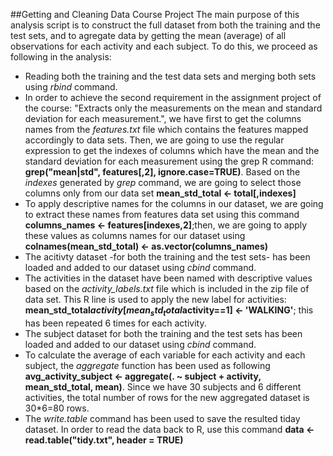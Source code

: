 ##Getting and Cleaning Data Course Project
The main purpose of this analysis script is to construct the full dataset from both the training and the test sets, and to agregate data by getting the mean (average) of all observations for each activity and each subject. To do this, we proceed as following in the analysis:
* Reading both the training and the test data sets and merging both sets using *rbind* command.
* In order to achieve the second requirement in the assignment project of the course: "Extracts only the measurements on the mean and standard deviation for each measurement.", we have first to get the columns names from the *features.txt* file which contains the features mapped accordingly to data sets. Then, we are going to use the regular expression to get the indexes of columns which have the mean and the standard deviation for each measurement using the grep R command: **grep("mean|std", features[,2], ignore.case=TRUE)**. Based on the *indexes* generated by *grep* command, we are going to select those columns only from our data set **mean_std_total <- total[,indexes]**
* To apply descriptive names for the columns in our dataset, we are going to extract these names from features data set using this command **columns_names <- features[indexes,2]**;then, we are going to apply these values as columns names for our dataset using **colnames(mean_std_total) <- as.vector(columns_names)**
* The acitivty dataset -for both the training and the test sets- has been loaded and added to our dataset using *cbind* command.
* The activities in the dataset have been named with descriptive values based on the *activity_labels.txt* file which is included in the zip file of data set. This R line is used to apply the new label for activities: **mean_std_total$activity[mean_std_total$activity==1] <- 'WALKING'**; this has been repeated 6 times for each activity.
* The subject dataset for both the training and the test sets has been loaded and added to our dataset using *cbind* command.
* To calculate the average of each variable for each activity and each subject, the *aggregate* function has been used as following **avg_activity_subject <- aggregate(. ~ subject + activity, mean_std_total, mean)**. Since we have 30 subjects and 6 different activities, the total number of rows for the new aggregated dataset is 30*6=80 rows.
* The *write.table* command has been used to save the resulted tiday dataset. In order to read the data back to R, use this command **data <- read.table("tidy.txt", header = TRUE)**

